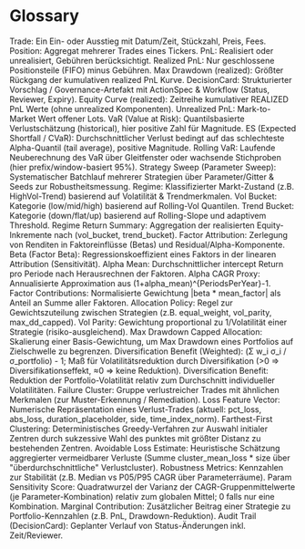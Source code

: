 # Glossary
Trade: Ein Ein- oder Ausstieg mit Datum/Zeit, Stückzahl, Preis, Fees.
Position: Aggregat mehrerer Trades eines Tickers.
PnL: Realisiert oder unrealisiert, Gebühren berücksichtigt.
Realized PnL: Nur geschlossene Positionsteile (FIFO) minus Gebühren.
Max Drawdown (realized): Größter Rückgang der kumulativen realized PnL Kurve.
DecisionCard: Strukturierter Vorschlag / Governance-Artefakt mit ActionSpec & Workflow (Status, Reviewer, Expiry).
Equity Curve (realized): Zeitreihe kumulativer REALIZED PnL Werte (ohne unrealized Komponenten).
Unrealized PnL: Mark-to-Market Wert offener Lots.
VaR (Value at Risk): Quantilsbasierte Verlustschätzung (historical), hier positive Zahl für Magnitude.
ES (Expected Shortfall / CVaR): Durchschnittlicher Verlust bedingt auf das schlechteste Alpha-Quantil (tail average), positive Magnitude.
Rolling VaR: Laufende Neuberechnung des VaR über Gleitfenster oder wachsende Stichproben (hier prefix/window-basiert 95%).
Strategy Sweep (Parameter Sweep): Systematischer Batchlauf mehrerer Strategien über Parameter/Gitter & Seeds zur Robustheitsmessung.
Regime: Klassifizierter Markt-Zustand (z.B. HighVol-Trend) basierend auf Volatilität & Trendmerkmalen.
Vol Bucket: Kategorie (low/mid/high) basierend auf Rolling-Vol Quantilen.
Trend Bucket: Kategorie (down/flat/up) basierend auf Rolling-Slope und adaptivem Threshold.
Regime Return Summary: Aggregation der realisierten Equity-Inkremente nach (vol_bucket, trend_bucket).
Factor Attribution: Zerlegung von Renditen in Faktoreinflüsse (Betas) und Residual/Alpha-Komponente.
Beta (Factor Beta): Regressionskoeffizient eines Faktors in der linearen Attribution (Sensitivität).
Alpha Mean: Durchschnittlicher intercept Return pro Periode nach Herausrechnen der Faktoren.
Alpha CAGR Proxy: Annualisierte Approximation aus (1+alpha_mean)^{PeriodsPerYear}-1.
Factor Contributions: Normalisierte Gewichtung |beta * mean_factor| als Anteil an Summe aller Faktoren.
Allocation Policy: Regel zur Gewichtszuteilung zwischen Strategien (z.B. equal_weight, vol_parity, max_dd_capped).
Vol Parity: Gewichtung proportional zu 1/Volatilität einer Strategie (risiko-ausgleichend).
Max Drawdown Capped Allocation: Skalierung einer Basis-Gewichtung, um Max Drawdown eines Portfolios auf Zielschwelle zu begrenzen.
Diversification Benefit (Weighted): (Σ w_i σ_i / σ_portfolio) - 1; Maß für Volatilitätsreduktion durch Diversifikation (>0 ⇒ Diversifikationseffekt, ≈0 ⇒ keine Reduktion).
Diversification Benefit: Reduktion der Portfolio-Volatilität relativ zum Durchschnitt individueller Volatilitäten.
Failure Cluster: Gruppe verlustreicher Trades mit ähnlichen Merkmalen (zur Muster-Erkennung / Remediation).
Loss Feature Vector: Numerische Repräsentation eines Verlust-Trades (aktuell: pct_loss, abs_loss, duration_placeholder, side, time_index_norm).
Farthest-First Clustering: Deterministisches Greedy-Verfahren zur Auswahl initialer Zentren durch sukzessive Wahl des punktes mit größter Distanz zu bestehenden Zentren.
Avoidable Loss Estimate: Heuristische Schätzung aggregierter vermeidbarer Verluste (Summe cluster_mean_loss * size über "überdurchschnittliche" Verlustcluster).
Robustness Metrics: Kennzahlen zur Stabilität (z.B. Median vs P05/P95 CAGR über Parameterräume).
Param Sensitivity Score: Quadratwurzel der Varianz der CAGR-Gruppenmittelwerte (je Parameter-Kombination) relativ zum globalen Mittel; 0 falls nur eine Kombination.
Marginal Contribution: Zusätzlicher Beitrag einer Strategie zu Portfolio-Kennzahlen (z.B. PnL, Drawdown-Reduktion).
Audit Trail (DecisionCard): Geplanter Verlauf von Status-Änderungen inkl. Zeit/Reviewer.
